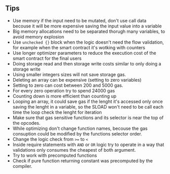 ## Tips 
- Use memory if the input need to be mutated, don't use call data becouse it will be more expensive saving the input value into a variable 
- Big memory allocations need to be separated thorugh many variables, to avoid memory explosion
- Use `unchecked {}` block when the logic doesn't need the flow validation, for example when the smart contract it's wotking with counters
- Use longer optimizer parameters to reduce the execution cost of the smart contract for the final users
- Doing storage read and then storage write costs similar to only doing a storage write
- Using smaller integers sizes will not save storage gas.
- Deleting an array can be expensive (setting to zero variables)
- Setting to zero can cost between 200 and 5000 gas.
- For every zero operation try to spend 24000 gas
- Counting down is more efficient than counting up
- Looping an array, it could save gas if the lenght it's accessed only once saving the lenght in a variable, so the SLOAD won't need to be call each time the loop check the lenght for iteration
- Make sure that gas sensitive functions and its selector is near the top of the opcodes.
- While optimizing don't change function names, becouse the gas consuption could be modified by the functions selector order.
- Change the logic check from `>=` to `<`
- Inside require statements with `AND` or `OR` logic try to operate in a way that validations only consumes the cheapest of both argument.
- Try to work with precomputed functions
- Check if pure function returning constant was precomputed by the compiler. 

